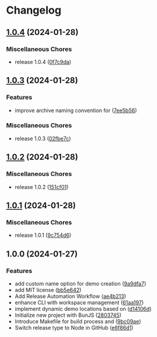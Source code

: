# Changelog

## [1.0.4](https://github.com/JonDotsoy/demo/compare/v1.0.3...v1.0.4) (2024-01-28)

### Miscellaneous Chores

- release 1.0.4 ([0f7c9da](https://github.com/JonDotsoy/demo/commit/0f7c9da1c0f3abc7ad42b2c20a4a26973e3c251e))

## [1.0.3](https://github.com/JonDotsoy/demo/compare/v1.0.2...v1.0.3) (2024-01-28)

### Features

- improve archive naming convention for ([7ee5b56](https://github.com/JonDotsoy/demo/commit/7ee5b565476c1221a1d950435b17b58a515e8ad7))

### Miscellaneous Chores

- release 1.0.3 ([02fbe7c](https://github.com/JonDotsoy/demo/commit/02fbe7c6eea16fbe569b09a5fe846a8ffc90a361))

## [1.0.2](https://github.com/JonDotsoy/demo/compare/v1.0.1...v1.0.2) (2024-01-28)

### Miscellaneous Chores

- release 1.0.2 ([151cf01](https://github.com/JonDotsoy/demo/commit/151cf0188d6dd44bf4c6acf02ebd6cb4c6ffe7ee))

## [1.0.1](https://github.com/JonDotsoy/demo/compare/v1.0.0...v1.0.1) (2024-01-28)

### Miscellaneous Chores

- release 1.0.1 ([9c754d6](https://github.com/JonDotsoy/demo/commit/9c754d6fd3c6d2d2c811c84440f5616a66c13b6d))

## 1.0.0 (2024-01-27)

### Features

- add custom name option for demo creation ([9a9dfa7](https://github.com/JonDotsoy/demo/commit/9a9dfa79cf9e248abac54b72a1385171de81067c))
- add MIT license ([bb5e642](https://github.com/JonDotsoy/demo/commit/bb5e6420efb3d8e77661a01eb0dfe7d4959d1156))
- Add Release Automation Workflow ([ae4b213](https://github.com/JonDotsoy/demo/commit/ae4b213d4dd773ef339052a41e0fb65adc247acc))
- enhance CLI with workspace management ([61aa197](https://github.com/JonDotsoy/demo/commit/61aa1978cb127229645f05ee221da9c664db7432))
- implement dynamic demo locations based on ([d14106d](https://github.com/JonDotsoy/demo/commit/d14106d1699d69bfe8ef254e12e66b442bbccfd8))
- Initialize new project with BunJS ([2803745](https://github.com/JonDotsoy/demo/commit/2803745f7d314bf44a9af3118bfcc6557e80c6c0))
- Introduce Makefile for build process and ([9bc09ae](https://github.com/JonDotsoy/demo/commit/9bc09ae0bb93151e1d35d45e6e489e46dcaf7ccf))
- Switch release type to Node in GitHub ([e6f86d1](https://github.com/JonDotsoy/demo/commit/e6f86d10e06b98fcc71996c8034df02861a1c20a))
